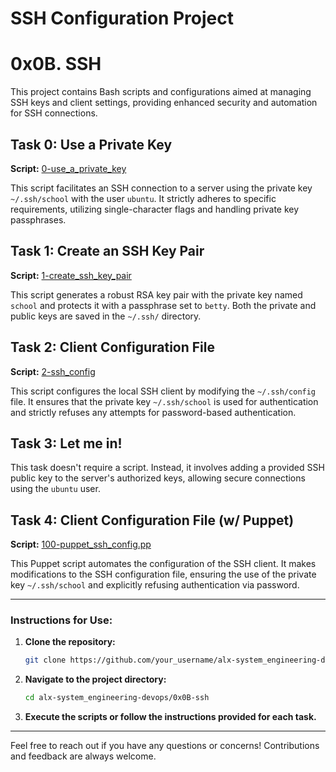 # SSH Configuration Project
# 0x0B. SSH

This project contains Bash scripts and configurations aimed at managing SSH keys and client settings, providing enhanced security and automation for SSH connections.

## Task 0: Use a Private Key

**Script:** [0-use_a_private_key](0x0B-ssh/0-use_a_private_key)

This script facilitates an SSH connection to a server using the private key `~/.ssh/school` with the user `ubuntu`. It strictly adheres to specific requirements, utilizing single-character flags and handling private key passphrases.

## Task 1: Create an SSH Key Pair

**Script:** [1-create_ssh_key_pair](0x0B-ssh/1-create_ssh_key_pair)

This script generates a robust RSA key pair with the private key named `school` and protects it with a passphrase set to `betty`. Both the private and public keys are saved in the `~/.ssh/` directory.

## Task 2: Client Configuration File

**Script:** [2-ssh_config](0x0B-ssh/2-ssh_config)

This script configures the local SSH client by modifying the `~/.ssh/config` file. It ensures that the private key `~/.ssh/school` is used for authentication and strictly refuses any attempts for password-based authentication.

## Task 3: Let me in!

This task doesn't require a script. Instead, it involves adding a provided SSH public key to the server's authorized keys, allowing secure connections using the `ubuntu` user.

## Task 4: Client Configuration File (w/ Puppet)

**Script:** [100-puppet_ssh_config.pp](0x0B-ssh/100-puppet_ssh_config.pp)

This Puppet script automates the configuration of the SSH client. It makes modifications to the SSH configuration file, ensuring the use of the private key `~/.ssh/school` and explicitly refusing authentication via password.

---

### Instructions for Use:

1. **Clone the repository:**

    ```bash
    git clone https://github.com/your_username/alx-system_engineering-devops.git
    ```

2. **Navigate to the project directory:**

    ```bash
    cd alx-system_engineering-devops/0x0B-ssh
    ```

3. **Execute the scripts or follow the instructions provided for each task.**

---

Feel free to reach out if you have any questions or concerns! Contributions and feedback are always welcome.
